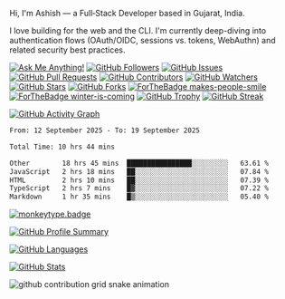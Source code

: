 Hi, I'm Ashish — a Full‑Stack Developer based in Gujarat, India.

I love building for the web and the CLI. I'm currently deep-diving into authentication flows (OAuth/OIDC, sessions vs. tokens, WebAuthn) and related security best practices.

[![Ask Me Anything!](https://img.shields.io/badge/Ask%20me-anything-1abc9c.svg)](https://github.com/codingashishdev/ama)
[![GitHub Followers](https://img.shields.io/github/followers/codingashishdev?style=social)](https://github.com/codingashishdev)
[![GitHub Issues](https://img.shields.io/github/issues/codingashishdev/codingashishdev.svg)](https://github.com/codingashishdev/codingashishdev/issues)
[![GitHub Pull Requests](https://img.shields.io/github/issues-pr/codingashishdev/codingashishdev.svg)](https://github.com/codingashishdev/codingashishdev/pulls)
[![GitHub Contributors](https://img.shields.io/github/contributors/codingashishdev/codingashishdev.svg)](https://github.com/codingashishdev/codingashishdev/graphs/contributors)
[![GitHub Watchers](https://img.shields.io/github/watchers/codingashishdev/codingashishdev.svg?style=social)](https://github.com/codingashishdev/codingashishdev/watchers)
[![GitHub Stars](https://img.shields.io/github/stars/codingashishdev/codingashishdev.svg?style=social)](https://github.com/codingashishdev/codingashishdev/stargazers)
[![GitHub Forks](https://img.shields.io/github/forks/codingashishdev/codingashishdev.svg?style=social)](https://github.com/codingashishdev/codingashishdev/network)
[![ForTheBadge makes-people-smile](https://ForTheBadge.com/images/badges/makes-people-smile.svg)](https://ForTheBadge.com)
[![ForTheBadge winter-is-coming](https://ForTheBadge.com/images/badges/winter-is-coming.svg)](https://ForTheBadge.com)
[![GitHub Trophy](https://github-profile-trophy.vercel.app/?username=codingashishdev&row=1)](https://github.com/ryo-ma/github-profile-trophy)
[![GitHub Streak](https://github-readme-streak-stats.herokuapp.com/?user=codingashishdev&theme=blue-green)](https://git.io/streak-stats)

[![GitHub Activity Graph](https://github-readme-activity-graph.vercel.app/graph?username=codingashishdev&bg_color=0d0e12&color=1c81ce&line=0f1129&point=079ae4&area=true&hide_border=true)](https://github.com/ashutosh00710/github-readme-activity-graph)

<!--START_SECTION:waka-->

```txt
From: 12 September 2025 - To: 19 September 2025

Total Time: 10 hrs 44 mins

Other        18 hrs 45 mins  ████████████████░░░░░░░░░   63.61 %
JavaScript   2 hrs 18 mins   ██░░░░░░░░░░░░░░░░░░░░░░░   07.84 %
HTML         2 hrs 10 mins   ██░░░░░░░░░░░░░░░░░░░░░░░   07.39 %
TypeScript   2 hrs 7 mins    █▓░░░░░░░░░░░░░░░░░░░░░░░   07.22 %
Markdown     1 hr 35 mins    █▒░░░░░░░░░░░░░░░░░░░░░░░   05.40 %
```

<!--END_SECTION:waka-->

<!-- MonkeyType personal best badge (updated by GitHub Action) -->
[monkeytype.badge]: https://img.shields.io/endpoint?style=flat&url=https%3A%2F%2Fmonkeytype-badge-vhd5lan7mmhz.runkit.sh

[![monkeytype.badge]](https://monkeytype.com/)

[![GitHub Profile Summary](https://github-profile-summary-cards.vercel.app/api/cards/profile-details?username=codingashishdev&theme=gruvbox)](https://github.com/codingashishdev)

[![GitHub Languages](https://github-readme-stats.vercel.app/api/top-langs/?username=codingashishdev&layout=compact&theme=gruvbox)](https://github.com/codingashishdev)

[![GitHub Stats](https://github-readme-stats.vercel.app/api?username=codingashishdev&show_icons=true&theme=gruvbox)](https://github.com/codingashishdev)

<picture>
	<source media="(prefers-color-scheme: dark)" srcset="https://raw.githubusercontent.com/codingashishdev/codingashishdev/output/github-contribution-grid-snake-dark.svg" />
	<source media="(prefers-color-scheme: light)" srcset="https://raw.githubusercontent.com/codingashishdev/codingashishdev/output/github-contribution-grid-snake.svg" />
	<img alt="github contribution grid snake animation" src="https://raw.githubusercontent.com/codingashishdev/codingashishdev/output/github-contribution-grid-snake.svg" />
  
</picture>
